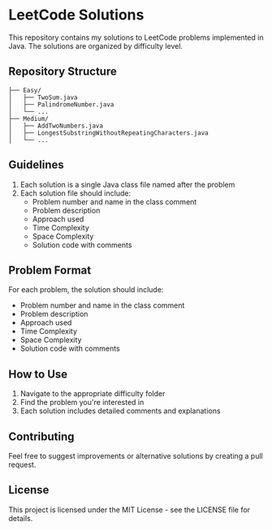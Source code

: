 # LeetCode Solutions

This repository contains my solutions to LeetCode problems implemented in Java. The solutions are organized by difficulty level.

## Repository Structure

```
├── Easy/
│   ├── TwoSum.java
│   ├── PalindromeNumber.java
│   └── ...
├── Medium/
│   ├── AddTwoNumbers.java
│   ├── LongestSubstringWithoutRepeatingCharacters.java
│   └── ...
```

## Guidelines

1. Each solution is a single Java class file named after the problem
2. Each solution file should include:
   - Problem number and name in the class comment
   - Problem description
   - Approach used
   - Time Complexity
   - Space Complexity
   - Solution code with comments

## Problem Format

For each problem, the solution should include:
- Problem number and name in the class comment
- Problem description
- Approach used
- Time Complexity
- Space Complexity
- Solution code with comments

## How to Use

1. Navigate to the appropriate difficulty folder
2. Find the problem you're interested in
3. Each solution includes detailed comments and explanations

## Contributing

Feel free to suggest improvements or alternative solutions by creating a pull request.

## License

This project is licensed under the MIT License - see the LICENSE file for details. 